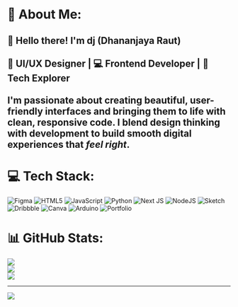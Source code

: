 # 💫 About Me:
## 👋 Hello there! I'm dj (Dhananjaya Raut)<br><br>🎨 UI/UX Designer | 💻 Frontend Developer | 🚀 Tech Explorer<br><br>I'm passionate about creating beautiful, user-friendly interfaces and bringing them to life with clean, responsive code. I blend design thinking with development to build smooth digital experiences that *feel right*.



# 💻 Tech Stack:
![Figma](https://img.shields.io/badge/figma-%23F24E1E.svg?style=for-the-badge&logo=figma&logoColor=white) ![HTML5](https://img.shields.io/badge/html5-%23E34F26.svg?style=for-the-badge&logo=html5&logoColor=white) ![JavaScript](https://img.shields.io/badge/javascript-%23323330.svg?style=for-the-badge&logo=javascript&logoColor=%23F7DF1E) ![Python](https://img.shields.io/badge/python-3670A0?style=for-the-badge&logo=python&logoColor=ffdd54) ![Next JS](https://img.shields.io/badge/Next-black?style=for-the-badge&logo=next.js&logoColor=white) ![NodeJS](https://img.shields.io/badge/node.js-6DA55F?style=for-the-badge&logo=node.js&logoColor=white) ![Sketch](https://img.shields.io/badge/Sketch-FFB387?style=for-the-badge&logo=sketch&logoColor=black) ![Dribbble](https://img.shields.io/badge/Dribbble-EA4C89?style=for-the-badge&logo=dribbble&logoColor=white) ![Canva](https://img.shields.io/badge/Canva-%2300C4CC.svg?style=for-the-badge&logo=Canva&logoColor=white) ![Arduino](https://img.shields.io/badge/-Arduino-00979D?style=for-the-badge&logo=Arduino&logoColor=white) ![Portfolio](https://img.shields.io/badge/Portfolio-%23000000.svg?style=for-the-badge&logo=firefox&logoColor=#FF7139)
# 📊 GitHub Stats:
![](https://github-readme-stats.vercel.app/api?username=dhanananan&theme=radical&hide_border=false&include_all_commits=false&count_private=false)<br/>
![](https://nirzak-streak-stats.vercel.app/?user=dhanananan&theme=radical&hide_border=false)<br/>
![](https://github-readme-stats.vercel.app/api/top-langs/?username=dhanananan&theme=radical&hide_border=false&include_all_commits=false&count_private=false&layout=compact)

---
[![](https://visitcount.itsvg.in/api?id=dhanananan&icon=0&color=0)](https://visitcount.itsvg.in)

<!-- Proudly created with GPRM ( https://gprm.itsvg.in ) -->

